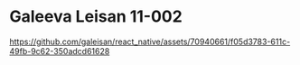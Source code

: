 # Galeeva Leisan 11-002



https://github.com/galeisan/react_native/assets/70940661/f05d3783-611c-49fb-9c62-350adcd61628

